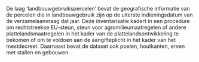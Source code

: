 De laag ‘landbouwgebruikspercelen’ bevat de geografische informatie van de percelen die in landbouwgebruik zijn op de uiterste indieningsdatum van de verzamelaanvraag dat jaar. Deze inventarisatie kadert in een procedure om rechtstreekse EU-steun, steun voor agromilieumaatregelen of andere plattelandsmaatregelen in het kader van de plattelandsontwikkeling te bekomen of om te voldoen aan de aangifteplicht in het kader van het mestdecreet. Daarnaast bevat de dataset ook poelen, houtkanten, erven met stallen en gebouwen.
